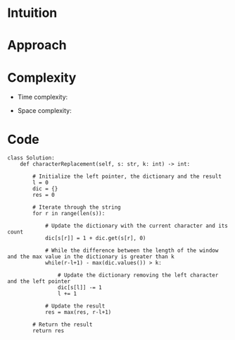 # Intuition
<!-- Describe your first thoughts on how to solve this problem. -->

# Approach
<!-- Describe your approach to solving the problem. -->

# Complexity

- Time complexity:
<!-- Add your time complexity here, e.g. $$O(n)$$ -->

- Space complexity:
<!-- Add your space complexity here, e.g. $$O(n)$$ -->

# Code

```
class Solution:
    def characterReplacement(self, s: str, k: int) -> int:

        # Initialize the left pointer, the dictionary and the result
        l = 0
        dic = {}
        res = 0

        # Iterate through the string 
        for r in range(len(s)):

            # Update the dictionary with the current character and its count
            dic[s[r]] = 1 + dic.get(s[r], 0)

            # While the difference between the length of the window and the max value in the dictionary is greater than k 
            while(r-l+1) - max(dic.values()) > k:
                
                # Update the dictionary removing the left character and the left pointer 
                dic[s[l]] -= 1
                l += 1

            # Update the result 
            res = max(res, r-l+1)

        # Return the result
        return res
        
```
